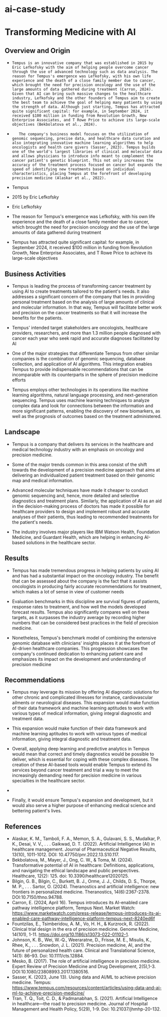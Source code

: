 # ai-case-study

# Transforming Medicine with AI

## Overview and Origin
   *     Tempus is an innovative company that was established in 2015 by Eric Lefkofsky with the aim of helping people overcome cancer through the use of advanced technology such as data analysis. The reason for Tempus's emergence was Lefkofsky, with his own life experience and the death of a close family member due to cancer, which brought the need for precision oncology and the use of the large amounts of data gathered during treatment (Carron, 2024). Given that AI can bring such massive changes to the healthcare industry, Lefkofsky and the other founders of Tempus aim to create the best team to achieve the goal of helping many patients by using the strength of data. Although just starting, Tempus has attracted quite significant capital: for example, in September 2024, it received $100 million in funding from Revolution Growth, New Enterprise Associates, and T Rowe Price to achieve its large-scale objectives (Bekbolatova et al., 2024).
*        The company's business model focuses on the utilization of genomic sequencing, precise data, and healthcare data curation and also integrating innovative machine learning algorithms to help oncologists and health care givers (Sasser, 2023). Tempus builds one of the world's largest libraries of clinical and molecular data and allows physicians to introduce info meant to complement the cancer patient's genetic blueprint. This not only increases the accuracy of the treatment process focused on cancer but expands the speed of identifying new treatments based on individual characteristics, placing Tempus at the forefront of developing precision medicine (Alaskar et al., 2022). 


 *    Tempus

*  2015 by Eric Lefkofsky

*  Eric Lefkofsky

* The reason for Tempus's emergence was Lefkofsky, with his own life experience and the death of a close family member due to cancer, which brought the need for precision oncology and the use of the large amounts of data gathered during treatment 


*  Tempus has attracted quite significant capital: for example, in September 2024, it received $100 million in funding from Revolution Growth, New Enterprise Associates, and T Rowe Price to achieve its large-scale objectives 
## Business Activities

*  Tempus is leading the process of transforming cancer treatment by using AI to create treatments tailored to the patient's needs. It also addresses a significant concern of the company that lies in providing personal treatment based on the analysis of large amounts of clinical and molecular information. In that way, Tempus will facilitate better work and precision on the cancer treatments so that it will increase the benefits for the patients. 
*  Tempus' intended target stakeholders are oncologists, healthcare providers, researchers, and more than 1.3 million people diagnosed with cancer each year who seek rapid and accurate diagnoses facilitated by AI


*  One of the major strategies that differentiate Tempus from other similar companies is the combination of genomic sequencing, database collection, and application of AI algorithms. This integration enables Tempus to provide indispensable recommendations that can be incomparable with its counterparts in the sphere of precision medicine efforts 

*  Tempus employs other technologies in its operations like machine learning algorithms, natural language processing, and next-generation sequencing. Tempus uses machine learning techniques to analyze complex data and look for connections between the information and more significant patterns, enabling the discovery of new biomarkers, as well as the prognosis of outcomes based on the treatment administered.

## Landscape

*   Tempus is a company that delivers its services in the healthcare and medical technology industry with an emphasis on oncology and precision medicine. 

*   Some of the major trends common in this area consist of the shift towards the development of a precision medicine approach that aims at delivering an individualized patient treatment based on their genomic map and medical information.

*  Advanced molecular techniques have made it cheaper to conduct genomic sequencing and, hence, more detailed and selective diagnostics and treatment plans.
Similarly, the application of AI as an aid in the decision-making process of doctors has made it possible for healthcare providers to design and implement robust and accurate analyses of their patients, thus leading to recommended treatments for the patient's needs. 
* The industry involves major players like IBM Watson Health, Foundation Medicine, and Guardant Health, which are helping in enhancing AI-based solutions in the healthcare sector. 
 
## Results

*  Tempus has made tremendous progress in helping patients by using AI and has had a substantial impact on the oncology industry. The benefit that can be assessed about the company is the fact that it assists oncologists in producing fairly accurate recommendations for treatment, which makes a lot of sense in view of customer needs

*  Evaluation benchmarks in this discipline are survival figures of patients, response rates to treatment, and how well the models developed forecast results. Tempus also significantly compares well on these targets, as it surpasses the industry average by recording higher numbers that can be considered best practices in the field of precision medicine.

*  Nonetheless, Tempus's benchmark model of combining the extensive genomic database with clinicians' insights places it at the forefront of AI-driven healthcare companies. This progression showcases the company's continued dedication to enhancing patient care and emphasizes its impact on the development and understanding of precision medicine 

## Recommendations

*  Tempus may leverage its mission by offering AI diagnostic solutions for other chronic and complicated illnesses for instance, cardiovascular ailments or neurological diseases. This expansion would make function of their data framework and machine learning aptitudes to work with various types of medical information, giving integral diagnostic and treatment data.
 *    This expansion would make function of their data framework and machine learning aptitudes to work with various types of medical information, giving integral diagnostic and treatment data.
* Overall, applying deep learning and predictive analytics in Tempus would mean that correct and timely diagnostics would be possible to deliver, which is essential for coping with these complex diseases. The creation of these AI-based tools would enable Tempus to extend its services beyond cancer treatment and trial a way to meet the increasingly demanding need for precision medicine in various specialties in the healthcare sector.

* 

*  Finally, it would ensure Tempus's expansion and development, but it would also serve a higher purpose of enhancing medical science and bettering patient's lives.


## References
*  Alaskar, K. M., Tamboli, F. A., Memon, S. A., Gulavani, S. S., Mudalkar, P. K., Desai, V. V., . . . Gaikwad, D. T. (2022). Artificial Intelligence (AI) in healthcare management. Journal of Pharmaceutical Negative Results, 13(10), 1011-1012. DOI: 10.47750/pnr.2022.13.S10.117. 
*  Bekbolatova, M., Mayer, J., Ong, C. W., & Toma, M. (2024). Transformative potential of AI in healthcare: Definitions, applications, and navigating the ethical landscape and public perspectives. Healthcare, 12(2): 125. doi: 10.3390/healthcare12020125.
*  Bilgin, G. B., Bilgin, C., Burkett, B. J., Orme, J. J., Childs, D. S., Thorpe, M. P., . . . Sartor, O. (2024). Theranostics and artificial intelligence: new frontiers in personalized medicine. Theranostics, 14(6):2367-2378. DOI:10.7150/thno.94788.
*  Carron, E. (2024, April 16). Tempus introduces its AI-enabled care pathway intelligence platform, Tempus Next. Market Watch: https://www.marketwatch.com/press-release/tempus-introduces-its-ai-enabled-care-pathway-intelligence-platform-tempus-next-8240ed6f 
*  Fountzilas, E., Tsimberidou, A. M., Vo, H. H., & Kurzrock, R. (2022). Clinical trial design in the era of precision medicine. Genome Medicine, 14(101), 1-11. https://doi.org/10.1186/s13073-022-01102-1. 
*  Johnson, K. B., Wei, W.‐Q., Weeraratne, D., Frisse, M. E., Misulis, K., Rhee, K., . . . Snowdon, J. L. (2021). Precision medicine, AI, and the future of personalized health care. Clinical and Translational Science, 14(1): 86–93. Doi: 10.1111/cts.12884. 
*  Mesko, B. (2017). The role of artificial intelligence in precision medicine. Expert Review of Precision Medicine and Drug Development, 2(5),1-3. DOI:10.1080/23808993.2017.1380516.
*  Sasser, K. (2023, June 13). Using data and AI/ML to achieve precision medicine. Tempus: https://www.tempus.com/resources/content/articles/using-data-and-ai-ml-to-achieve-precision-medicine/ 
*   Tran, T. Q., Toit, C. D., & Padmanabhan, S. (2021). Artificial Intelligence in healthcare—the road to precision medicine. Journal of Hospital Management and Health Policy, 5(29), 1-9. Doi: 10.21037/jhmhp-20-132.
